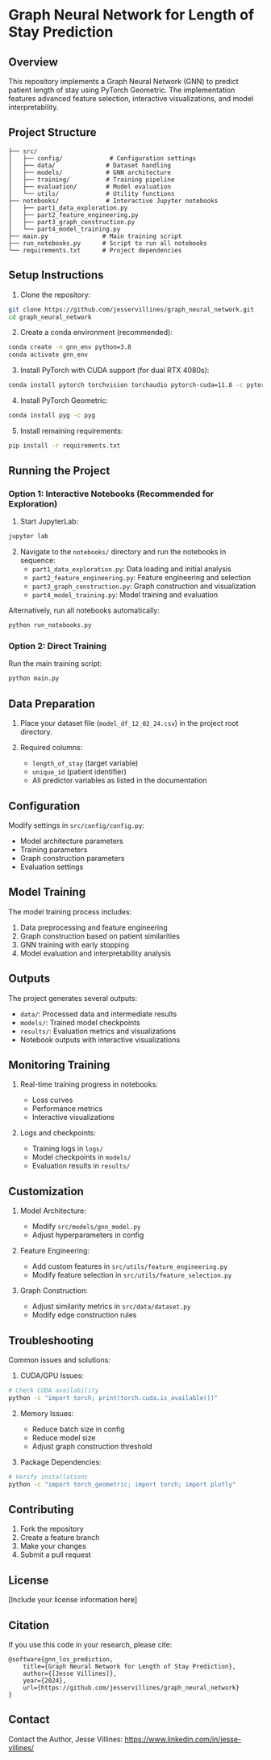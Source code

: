 # Graph Neural Network for Length of Stay Prediction

## Overview
This repository implements a Graph Neural Network (GNN) to predict patient length of stay using PyTorch Geometric. The implementation features advanced feature selection, interactive visualizations, and model interpretability.

## Project Structure
```
├── src/
│   ├── config/             # Configuration settings
│   ├── data/              # Dataset handling
│   ├── models/            # GNN architecture
│   ├── training/          # Training pipeline
│   ├── evaluation/        # Model evaluation
│   └── utils/             # Utility functions
├── notebooks/             # Interactive Jupyter notebooks
│   ├── part1_data_exploration.py
│   ├── part2_feature_engineering.py
│   ├── part3_graph_construction.py
│   └── part4_model_training.py
├── main.py               # Main training script
├── run_notebooks.py      # Script to run all notebooks
└── requirements.txt      # Project dependencies
```

## Setup Instructions

1. Clone the repository:
```bash
git clone https://github.com/jesservillines/graph_neural_network.git
cd graph_neural_network
```

2. Create a conda environment (recommended):
```bash
conda create -n gnn_env python=3.8
conda activate gnn_env
```

3. Install PyTorch with CUDA support (for dual RTX 4080s):
```bash
conda install pytorch torchvision torchaudio pytorch-cuda=11.8 -c pytorch -c nvidia
```

4. Install PyTorch Geometric:
```bash
conda install pyg -c pyg
```

5. Install remaining requirements:
```bash
pip install -r requirements.txt
```

## Running the Project

### Option 1: Interactive Notebooks (Recommended for Exploration)

1. Start JupyterLab:
```bash
jupyter lab
```

2. Navigate to the `notebooks/` directory and run the notebooks in sequence:
   - `part1_data_exploration.py`: Data loading and initial analysis
   - `part2_feature_engineering.py`: Feature engineering and selection
   - `part3_graph_construction.py`: Graph construction and visualization
   - `part4_model_training.py`: Model training and evaluation

Alternatively, run all notebooks automatically:
```bash
python run_notebooks.py
```

### Option 2: Direct Training

Run the main training script:
```bash
python main.py
```

## Data Preparation

1. Place your dataset file (`model_df_12_02_24.csv`) in the project root directory.

2. Required columns:
   - `length_of_stay` (target variable)
   - `unique_id` (patient identifier)
   - All predictor variables as listed in the documentation

## Configuration

Modify settings in `src/config/config.py`:
- Model architecture parameters
- Training parameters
- Graph construction parameters
- Evaluation settings

## Model Training

The model training process includes:
1. Data preprocessing and feature engineering
2. Graph construction based on patient similarities
3. GNN training with early stopping
4. Model evaluation and interpretability analysis

## Outputs

The project generates several outputs:
- `data/`: Processed data and intermediate results
- `models/`: Trained model checkpoints
- `results/`: Evaluation metrics and visualizations
- Notebook outputs with interactive visualizations

## Monitoring Training

1. Real-time training progress in notebooks:
   - Loss curves
   - Performance metrics
   - Interactive visualizations

2. Logs and checkpoints:
   - Training logs in `logs/`
   - Model checkpoints in `models/`
   - Evaluation results in `results/`

## Customization

1. Model Architecture:
   - Modify `src/models/gnn_model.py`
   - Adjust hyperparameters in config

2. Feature Engineering:
   - Add custom features in `src/utils/feature_engineering.py`
   - Modify feature selection in `src/utils/feature_selection.py`

3. Graph Construction:
   - Adjust similarity metrics in `src/data/dataset.py`
   - Modify edge construction rules

## Troubleshooting

Common issues and solutions:

1. CUDA/GPU Issues:
```bash
# Check CUDA availability
python -c "import torch; print(torch.cuda.is_available())"
```

2. Memory Issues:
   - Reduce batch size in config
   - Reduce model size
   - Adjust graph construction threshold

3. Package Dependencies:
```bash
# Verify installations
python -c "import torch_geometric; import torch; import plotly"
```

## Contributing

1. Fork the repository
2. Create a feature branch
3. Make your changes
4. Submit a pull request

## License

[Include your license information here]

## Citation

If you use this code in your research, please cite:
```
@software{gnn_los_prediction,
    title={Graph Neural Network for Length of Stay Prediction},
    author={[Jesse Villines]},
    year={2024},
    url={https://github.com/jesservillines/graph_neural_network}
}
```

## Contact

Contact the Author, Jesse Villines: https://www.linkedin.com/in/jesse-villines/
